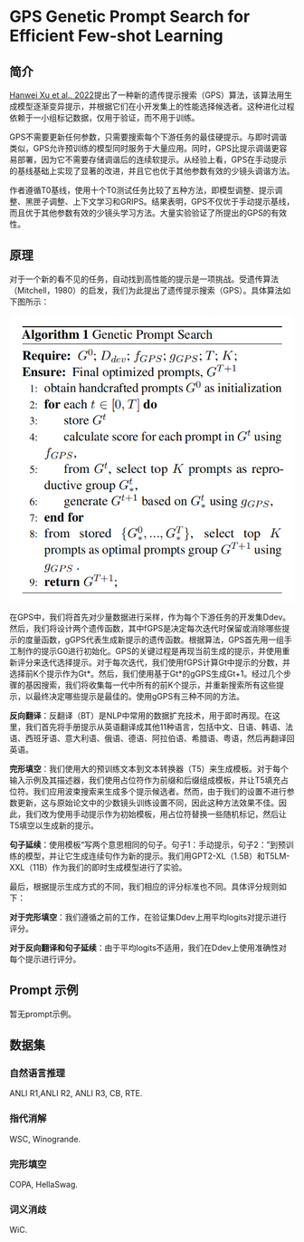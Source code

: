 # **GPS Genetic Prompt Search for Efficient Few-shot Learning**

## 简介

[Hanwei Xu et al., 2022](https://arxiv.org/pdf/2210.17041.pdf)提出了一种新的遗传提示搜索（GPS）算法，该算法用生成模型逐渐变异提示，并根据它们在小开发集上的性能选择候选者。这种进化过程依赖于一小组标记数据，仅用于验证，而不用于训练。

GPS不需要更新任何参数，只需要搜索每个下游任务的最佳硬提示。与即时调谐类似，GPS允许预训练的模型同时服务于大量应用。同时，GPS比提示调谐更容易部署，因为它不需要存储调谐后的连续软提示。从经验上看，GPS在手动提示的基线基础上实现了显著的改进，并且它也优于其他参数有效的少镜头调谐方法。

作者遵循T0基线，使用十个T0测试任务比较了五种方法，即模型调整、提示调整、黑匣子调整、上下文学习和GRIPS。结果表明，GPS不仅优于手动提示基线，而且优于其他参数有效的少镜头学习方法。大量实验验证了所提出的GPS的有效性。


## 原理

对于一个新的看不见的任务，自动找到高性能的提示是一项挑战。受遗传算法（Mitchell，1980）的启发，我们为此提出了遗传提示搜索（GPS）。具体算法如下图所示：

![Algorithm](img/Algorithm.png)

在GPS中，我们将首先对少量数据进行采样，作为每个下游任务的开发集Ddev。然后，我们将设计两个遗传函数，其中fGPS是决定每次迭代时保留或消除哪些提示的度量函数，gGPS代表生成新提示的遗传函数。根据算法，GPS首先用一组手工制作的提示G0进行初始化。GPS的关键过程是再现当前生成的提示，并使用重新评分来迭代选择提示。对于每次迭代，我们使用fGPS计算Gt中提示的分数，并选择前K个提示作为Gt*。然后，我们使用基于Gt*的gGPS生成Gt+1。经过几个步骤的基因搜索，我们将收集每一代中所有的前K个提示，并重新搜索所有这些提示，以最终决定哪些提示是最佳的。使用gGPS有三种不同的方法。

**反向翻译**：反翻译（BT）是NLP中常用的数据扩充技术，用于即时再现。在这里，我们首先将手册提示从英语翻译成其他11种语言，包括中文、日语、韩语、法语、西班牙语、意大利语、俄语、德语、阿拉伯语、希腊语、粤语，然后再翻译回英语。

**完形填空**：我们使用大的预训练文本到文本转换器（T5）来生成模板。对于每个输入示例及其描述器，我们使用占位符作为前缀和后缀组成模板，并让T5填充占位符。我们应用波束搜索来生成多个提示候选者。然而，由于我们的设置不进行参数更新，这与原始论文中的少数镜头训练设置不同，因此这种方法效果不佳。因此，我们改为使用手动提示作为初始模板，用占位符替换一些随机标记，然后让T5填空以生成新的提示。

**句子延续**：使用模板“写两个意思相同的句子。句子1：手动提示，句子2：”到预训练的模型，并让它生成连续句作为新的提示。我们用GPT2-XL（1.5B）和T5LM-XXL（11B）作为我们的即时生成模型进行了实验。

最后，根据提示生成方式的不同，我们相应的评分标准也不同。具体评分规则如下：

**对于完形填空**：我们遵循之前的工作，在验证集Ddev上用平均logits对提示进行评分。

**对于反向翻译和句子延续**：由于平均logits不适用，我们在Ddev上使用准确性对每个提示进行评分。


## Prompt 示例

暂无prompt示例。

## 数据集

### 自然语言推理
ANLI R1,ANLI R2, ANLI R3, CB, RTE.

### 指代消解
WSC, Winogrande.

### 完形填空
COPA, HellaSwag.

### 词义消歧
WiC.